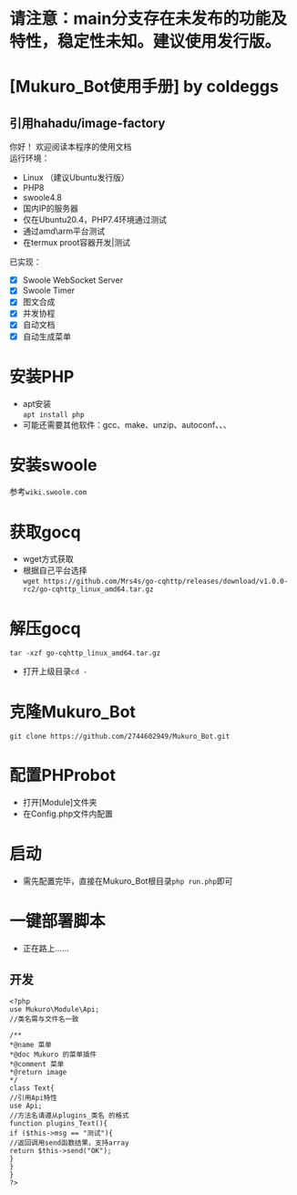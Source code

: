 # 请注意：main分支存在未发布的功能及特性，稳定性未知。建议使用发行版。  
# [Mukuro_Bot使用手册] by coldeggs  
## 引用hahadu/image-factory  
你好！  欢迎阅读本程序的使用文档  
运行环境：
- Linux （建议Ubuntu发行版）
- PHP8
- swoole4.8
- 国内IP的服务器
- 仅在Ubuntu20.4，PHP7.4环境通过测试  
- 通过amd\arm平台测试  
- 在termux proot容器开发|测试

已实现：
- [x] Swoole WebSocket Server  
- [x] Swoole Timer  
- [x] 图文合成  
- [x] 并发协程  
- [x] 自动文档  
- [x] 自动生成菜单  

# 安装PHP  
- apt安装  
```apt install php```  
- 可能还需要其他软件：gcc、make、unzip、autoconf、、、  
# 安装swoole  
参考```wiki.swoole.com```  
# 获取gocq  
- wget方式获取  
- 根据自己平台选择  
```wget https://github.com/Mrs4s/go-cqhttp/releases/download/v1.0.0-rc2/go-cqhttp_linux_amd64.tar.gz```  
# 解压gocq  
```tar -xzf go-cqhttp_linux_amd64.tar.gz```  
- 打开上级目录```cd -```  
# 克隆Mukuro_Bot  
```git clone https://github.com/2744602949/Mukuro_Bot.git```  
# 配置PHProbot  
- 打开[Module]文件夹  
- 在Config.php文件内配置  
# 启动  
- 需先配置完毕，直接在Mukuro_Bot根目录```php run.php```即可  
# 一键部署脚本  
- 正在路上……
## 开发  
```
<?php
use Mukuro\Module\Api;
//类名需与文件名一致

/**
*@name 菜单
*@doc Mukuro 的菜单插件
*@comment 菜单
*@return image
*/
class Text{
//引用Api特性
use Api;
//方法名请遵从plugins_类名 的格式
function plugins_Text(){
if ($this->msg == "测试"){
//返回调用send函数结果，支持array
return $this->send("OK");
}
}
}
?>
```  

